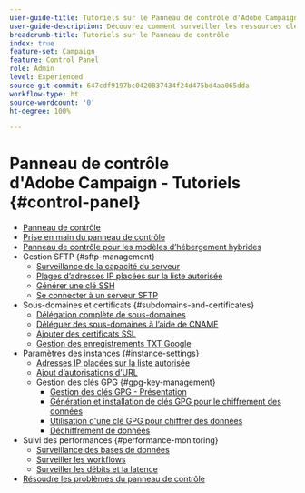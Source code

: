 ```yaml
---
user-guide-title: Tutoriels sur le Panneau de contrôle d'Adobe Campaign
user-guide-description: Découvrez comment surveiller les ressources clés de vos instances Adobe Campaign et effectuer des tâches administratives dans le Panneau de contrôle.
breadcrumb-title: Tutoriels sur le Panneau de contrôle
index: true
feature-set: Campaign
feature: Control Panel
role: Admin
level: Experienced
source-git-commit: 647cdf9197bc0420837434f24d475bd4aa065dda
workflow-type: ht
source-wordcount: '0'
ht-degree: 100%

---
```



# Panneau de contrôle d&#39;Adobe Campaign - Tutoriels {#control-panel}

+ [Panneau de contrôle](/help/control-panel-overview.md)
+ [Prise en main du panneau de contrôle](/help/get-started-with-control-panel.md)
+ [Panneau de contrôle pour les modèles d’hébergement hybrides](/help/control-panel-for-hybrid-hosting-models.md)
+ Gestion SFTP {#sftp-management}
   + [Surveillance de la capacité du serveur](/help/sftp-management/monitor-server-capacity.md)
   + [Plages d’adresses IP placées sur la liste autorisée](/help/sftp-management/allowlist-ip-range.md)
   + [Générer une clé SSH](/help/sftp-management/generate-ssh-key.md)
   + [Se connecter à un serveur SFTP](/help/sftp-management/connect-to-sftp-server.md)
+ Sous-domaines et certificats {#subdomains-and-certificates}
   + [Délégation complète de sous-domaines](/help/subdomains-and-certificates/subdomain-delegation.md)
   + [Déléguer des sous-domaines à l’aide de CNAME](/help/subdomains-and-certificates/delegate-subdomains-using-cname.md)
   + [Ajouter des certificats SSL](/help/subdomains-and-certificates/add-ssl-certificates.md)
   + [Gestion des enregistrements TXT Google](/help/subdomains-and-certificates/google-txt-record-management.md)
+ Paramètres des instances {#instance-settings}
   + [Adresses IP placées sur la liste autorisée](/help/instance-settings/allowlist-ip-adresses.md)
   + [Ajout d’autorisations d’URL](/help/instance-settings/add-url-permissions.md)
   + Gestion des clés GPG {#gpg-key-management}
      + [Gestion des clés GPG - Présentation](/help/instance-settings/gpg-key-management/gpg-key-management-overview.md)
      + [Génération et installation de clés GPG pour le chiffrement des données](/help/instance-settings/gpg-key-management/generate-and-install-gpg-keys-for-data-encryption.md)
      + [Utilisation d&#39;une clé GPG pour chiffrer des données](/help/instance-settings/gpg-key-management/use-a-gpg-key-to-encrypt-data.md)
      + [Déchiffrement de données](/help/instance-settings/gpg-key-management/decrypt-data.md)
+ Suivi des performances {#performance-monitoring}
   + [Surveillance des bases de données](/help/performance-monitoring/monitor-databases.md)
   + [Surveiller les workflows](/help/performance-monitoring/monitor-workflows.md)
   + [Surveiller les débits et la latence](/help/performance-monitoring/monitor-throughputs-and-latency.md)
+ [Résoudre les problèmes du panneau de contrôle](/help/trouble-shooting.md)

